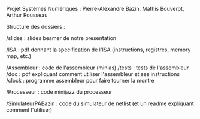Projet Systèmes Numériques : Pierre-Alexandre Bazin, Mathis Bouverot, Arthur Rousseau

Structure des dossiers :

/slides : slides beamer de notre présentation

/ISA : pdf donnant la specification de l'ISA (instructions, registres, memory map, etc.)

/Assembleur : code de l'assembleur (minias)
  /tests : tests de l'assembleur
  /doc : pdf expliquant comment utiliser l'assembleur et ses instructions
  /clock : programme assembleur pour faire tourner la montre

/Processeur : code minijazz du processeur 

/SimulateurPABazin : code du simulateur de netlist (et un readme expliquant comment l'utiliser)